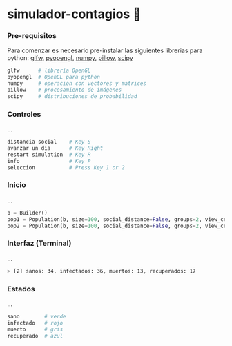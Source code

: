 # simulador-contagios 🚧
### Pre-requisitos
Para comenzar es necesario pre-instalar las siguientes librerias para python: [glfw](https://pypi.org/project/glfw/), [pyopengl](https://pypi.org/project/PyOpenGL/), [numpy](https://pypi.org/project/numpy/), [pillow](https://pypi.org/project/Pillow/), [scipy](https://pypi.org/project/scipy/)
```bash
glfw      # librería OpenGL
pyopengl  # OpenGL para python
numpy     # operación con vectores y matrices
pillow    # procesamiento de imágenes
scipy     # distribuciones de probabilidad
```
### Controles
...
```bash
distancia social    # Key S
avanzar un dia      # Key Right
restart simulation  # Key R
info                # Key P
seleccion           # Press Key 1 or 2
```
### Inicio
...
```python
b = Builder()
pop1 = Population(b, size=100, social_distance=False, groups=2, view_center=(0.7, 0.5))
pop2 = Population(b, size=100, social_distance=False, groups=2, view_center=(0.7, -0.5))
```
### Interfaz (Terminal)
...
```bash
> [2] sanos: 34, infectados: 36, muertos: 13, recuperados: 17
```
### Estados
...
```bash
sano        # verde
infectado   # rojo
muerto      # gris
recuperado  # azul
```

